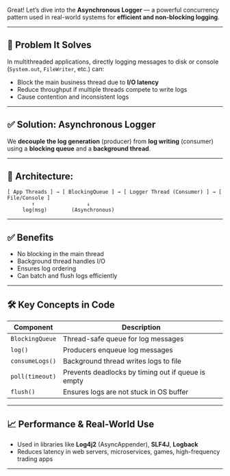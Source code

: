 Great! Let’s dive into the **Asynchronous Logger** — a powerful concurrency pattern used in real-world systems for **efficient and non-blocking logging**.

---

## 🧠 Problem It Solves

In multithreaded applications, directly logging messages to disk or console (`System.out`, `FileWriter`, etc.) can:

* Block the main business thread due to **I/O latency**
* Reduce throughput if multiple threads compete to write logs
* Cause contention and inconsistent logs

---

## ✅ Solution: Asynchronous Logger

We **decouple the log generation** (producer) from **log writing** (consumer) using a **blocking queue** and a **background thread**.

---

## 🧱 Architecture:

```
[ App Threads ] → [ BlockingQueue ] → [ Logger Thread (Consumer) ] → [ File/Console ]
        ↑                 ↓
     log(msg)        (Asynchronous)
```

---

## ✅ Benefits

* No blocking in the main thread
* Background thread handles I/O
* Ensures log ordering
* Can batch and flush logs efficiently

---

## 🛠 Key Concepts in Code

| Component       | Description                                        |
| --------------- | -------------------------------------------------- |
| `BlockingQueue` | Thread-safe queue for log messages                 |
| `log()`         | Producers enqueue log messages                     |
| `consumeLogs()` | Background thread writes logs to file              |
| `poll(timeout)` | Prevents deadlocks by timing out if queue is empty |
| `flush()`       | Ensures logs are not stuck in OS buffer            |

---

## 📈 Performance & Real-World Use

* Used in libraries like **Log4j2** (AsyncAppender), **SLF4J**, **Logback**
* Reduces latency in web servers, microservices, games, high-frequency trading apps

---
